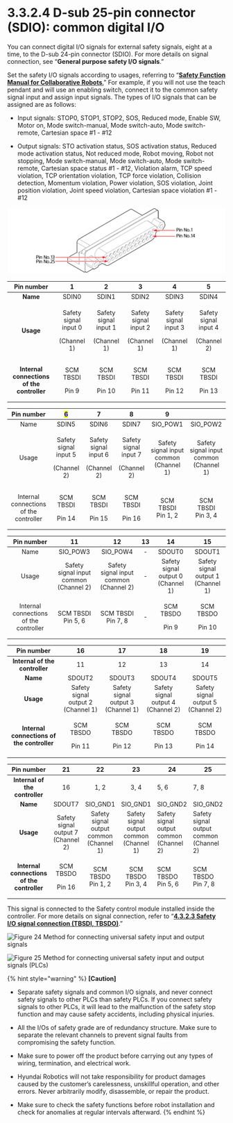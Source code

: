 # 3.3.2.4 D-sub 25-pin connector (SDIO): common digital I/O

You can connect digital I/O signals for external safety signals, eight at a time, to the D-sub 24-pin connector (SDIO). For more details on signal connection, see “**General purpose safety I/O signals**.”

Set the safety I/O signals according to usages, referring to “[**Safety Function Manual for Collaborative Robots**.](https://hyundai-robotics.gitbook.io/cobot-safety-function/v/sf-english/)” For example, if you will not use the teach pendant and will use an enabling switch, connect it to the common safety signal input and assign input signals. The types of I/O signals that can be assigned are as follows:

*   Input signals: STOP0, STOP1, STOP2, SOS, Reduced mode, Enable SW, Motor on, Mode switch-manual, Mode switch-auto, Mode switch-remote, Cartesian space #1 - #12


* Output signals: STO activation status, SOS activation status, Reduced mode activation status, Not reduced mode, Robot moving, Robot not stopping, Mode switch-manual, Mode switch-auto, Mode switch-remote, Cartesian space status #1 - #12, Violation alarm, TCP speed violation, TCP orientation violation, TCP force violation, Collision detection, Momentum violation, Power violation, SOS violation, Joint position violation, Joint speed violation, Cartesian space violation #1 - #12

![](../../../.gitbook/assets/d-sub25.png)

|               **Pin number**               |                      **1**                     |                      **2**                     |                      **3**                     |                      **4**                     |                      **5**                     |
| :----------------------------------------: | :--------------------------------------------: | :--------------------------------------------: | :--------------------------------------------: | :--------------------------------------------: | :--------------------------------------------: |
|                  **Name**                  |                      SDIN0                     |                      SDIN1                     |                      SDIN2                     |                      SDIN3                     |                      SDIN4                     |
|                  **Usage**                 | <p>Safety signal input 0</p><p>(Channel 1)</p> | <p>Safety signal input 1</p><p>(Channel 1)</p> | <p>Safety signal input 2</p><p>(Channel 1)</p> | <p>Safety signal input 3</p><p>(Channel 1)</p> | <p>Safety signal input 4</p><p>(Channel 2)</p> |
| **Internal connections of the controller** |          <p>SCM TBSDI</p><p>Pin 9</p>          |          <p>SCM TBSDI</p><p>Pin 10</p>         |          <p>SCM TBSDI</p><p>Pin 11</p>         |          <p>SCM TBSDI</p><p>Pin 12</p>         |          <p>SCM TBSDI</p><p>Pin 13</p>         |

|             **Pin number**             |     <mark style="color:blue;">**6**</mark>     |                      **7**                     |                        8                       |                    9                   |                                        |
| :------------------------------------: | :--------------------------------------------: | :--------------------------------------------: | :--------------------------------------------: | :------------------------------------: | :------------------------------------: |
|                  Name                  |                      SDIN5                     |                      SDIN6                     |                      SDIN7                     |                SIO\_POW1               |                SIO\_POW2               |
|                  Usage                 | <p>Safety signal input 5</p><p>(Channel 2)</p> | <p>Safety signal input 6</p><p>(Channel 2)</p> | <p>Safety signal input 7</p><p>(Channel 2)</p> | Safety signal input common (Channel 1) | Safety signal input common (Channel 1) |
| Internal connections of the controller |          <p>SCM TBSDI</p><p>Pin 14</p>         |          <p>SCM TBSDI</p><p>Pin 15</p>         |          <p>SCM TBSDI</p><p>Pin 16</p>         |      <p>SCM TBSDI<br>Pin 1, 2</p>      |      <p>SCM TBSDI<br>Pin 3, 4</p>      |

|             **Pin number**             |                   11                   |                   12                   |  13 |                 14                 |                 15                 |
| :------------------------------------: | :------------------------------------: | :------------------------------------: | :-: | :--------------------------------: | :--------------------------------: |
|                  Name                  |                SIO\_POW3               |                SIO\_POW4               |  -  |               SDOUT0               |               SDOUT1               |
|                  Usage                 | Safety signal input common (Channel 2) | Safety signal input common (Channel 2) |  -  | Safety signal output 0 (Channel 1) | Safety signal output 1 (Channel 1) |
| Internal connections of the controller |      <p>SCM TBSDI<br>Pin 5, 6</p>      |      <p>SCM TBSDI<br>Pin 7, 8</p>      |  -  |    <p>SCM TBSDO</p><p>Pin 9</p>    |    <p>SCM TBSDO</p><p>Pin 10</p>   |

|               **Pin number**               |                 16                 |                 17                 |                 18                 |                 19                 |
| :----------------------------------------: | :--------------------------------: | :--------------------------------: | :--------------------------------: | :--------------------------------: |
|       **Internal of the controller**       |                 11                 |                 12                 |                 13                 |                 14                 |
|                  **Name**                  |               SDOUT2               |               SDOUT3               |               SDOUT4               |               SDOUT5               |
|                  **Usage**                 | Safety signal output 2 (Channel 1) | Safety signal output 3 (Channel 1) | Safety signal output 4 (Channel 2) | Safety signal output 5 (Channel 2) |
| **Internal connections of the controller** |    <p>SCM TBSDO</p><p>Pin 11</p>   |    <p>SCM TBSDO</p><p>Pin 12</p>   |    <p>SCM TBSDO</p><p>Pin 13</p>   |    <p>SCM TBSDO</p><p>Pin 14</p>   |

|               **Pin number**               |                 21                 |                    22                   |                    23                   | 24                                      | 25                                      |
| :----------------------------------------: | :--------------------------------: | :-------------------------------------: | :-------------------------------------: | --------------------------------------- | --------------------------------------- |
|       **Internal of the controller**       |                 16                 |                   1, 2                  |                   3, 4                  | 5, 6                                    | 7, 8                                    |
|                  **Name**                  |               SDOUT7               |                SIO\_GND1                |                SIO\_GND1                | SIO\_GND2                               | SIO\_GND2                               |
|                  **Usage**                 | Safety signal output 7 (Channel 2) | Safety signal output common (Channel 1) | Safety signal output common (Channel 1) | Safety signal output common (Channel 2) | Safety signal output common (Channel 2) |
| **Internal connections of the controller** |    <p>SCM TBSDO</p><p>Pin 16</p>   |       <p>SCM TBSDO<br>Pin 1, 2</p>      |       <p>SCM TBSDO<br>Pin 3, 4</p>      | <p>SCM TBSDO<br>Pin 5, 6</p>            | <p>SCM TBSDO<br>Pin 7, 8</p>            |

This signal is connected to the Safety control module installed inside the controller. For more details on signal connection, refer to “[**4.3.2.3 Safety I/O signal connection (TBSDI, TBSDO)**](../../../4-maintenance/4-3-controller-check-maintenance/2-safety-control-module/3-tbsdi-tbsdo.md).”

![Figure 24 Method for connecting universal safety input and output signals](../../../.gitbook/assets/d-sub25\_3.png)

![Figure 25 Method for connecting universal safety input and output signals (PLCs)](../../../.gitbook/assets/d-sub25\_4.png)

{% hint style="warning" %}
**\[Caution]**

*   Separate safety signals and common I/O signals, and never connect safety signals to other PLCs than safety PLCs. If you connect safety signals to other PLCs, it will lead to the malfunction of the safety stop function and may cause safety accidents, including physical injuries.


*   All the I/Os of safety grade are of redundancy structure. Make sure to separate the relevant channels to prevent signal faults from compromising the safety function.


*   Make sure to power off the product before carrying out any types of wiring, termination, and electrical work.


*   Hyundai Robotics will not take responsibility for product damages caused by the customer’s carelessness, unskillful operation, and other errors. Never arbitrarily modify, disassemble, or repair the product.


* Make sure to check the safety functions before robot installation and check for anomalies at regular intervals afterward.
{% endhint %}
